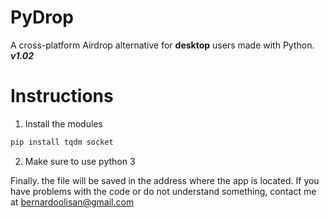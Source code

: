 # PyDrop
A cross-platform Airdrop alternative for **desktop** users made with Python.  
***v1.02***  
# Instructions
1. Install the modules
```bash
pip install tqdm socket
```
2. Make sure to use python 3

Finally. the file will be saved in the address where the app is located.
If you have problems with the code or do not understand something, contact me at bernardoolisan@gmail.com

